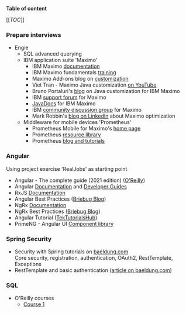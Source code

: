 **Table of content**

[[_TOC_]]

### Prepare interviews

* Engie
  * SQL advanced querying
  * IBM application suite 'Maximo'
    * IBM Maximo [documentation](https://www.ibm.com/docs/en/mas)
    * IBM Maximo fundamentals [training](https://www.ibm.com/training/course/U5TR572G)
    * Maximo Add-ons blog on [customization](http://maximoaddons.com/)
    * Viet Tran - Maximo Java customization [on YouTube](https://www.youtube.com/playlist?list=PLlhwv0BZy-BbkweKsqLHHXRA2qnXamTkV)
    * Bruno Portaluri's [blog](https://bportaluri.com/java-customization) on Java customization for IBM Maximo
    * IBM [support forum](https://www.ibm.com/mysupport/s/forumsproduct?language=en_US&id=0TO50000000IMqwGAG) for Maximo
    * [JavaDocs](https://www.ibm.com/support/pages/javadocs-maximo-asset-management-76) for IBM Maximo
    * IBM [community discussion group](https://community.ibm.com/community/user/iot/communities/community-home/digestviewer?communitykey=3d7261ae-48f7-481d-b675-a40eb407e0fd&tab=digestviewer) for Maximo
    * Mark Robbin's [blog on LinkedIn](https://www.linkedin.com/today/author/markrobbins?trk=pulse-article_more-articles) about Maximo optimization
  * Middleware for mobile devices 'Prometheus'
    * Prometheus Mobile for Maximo's [home page](https://www.prometheusgroup.com/solutions/mobility/mobile-for-maximo)
    * Prometheus [resource library](https://www.prometheusgroup.com/resources)
    * Prometheus [blog and tutorials](https://www.prometheusgroup.com/resources/posts)

### Angular

Using project exercise 'RealJobs' as starting point

* Angular - The complete guide (2021 edition) ([O'Reilly](https://learning.oreilly.com/videos/angular-the/9781788998437/))
* Angular [Documentation](https://angular.io/docs) and [Developer Guides](https://angular.io/guide/developer-guide-overview)
* RxJS [Documentation](https://rxjs.dev/guide/overview)
* Angular Best Practices ([Briebug Blog](https://blog.briebug.com/angular))
* NgRx [Documentation](https://blog.briebug.com/angular)
* NgRx Best Practices ([Briebug Blog](https://blog.briebug.com/blog/category/NgRx))
* Angular Tutorial ([TekTutorialsHub](https://www.tektutorialshub.com/angular-tutorial/))
* PrimeNG - Angular UI [Component library](https://www.primefaces.org/primeng/showcase/#/)

### Spring Security

* Security with Spring tutorials on [baeldung.com](https://www.baeldung.com/security-spring)  
Core security, registration, authentication, OAuth2, RestTemplate, Exceptions
* RestTemplate and basic authentication ([article on baeldung.com](https://www.baeldung.com/how-to-use-resttemplate-with-basic-authentication-in-spring))

### SQL

* O'Reilly courses
  * [Course 1]()